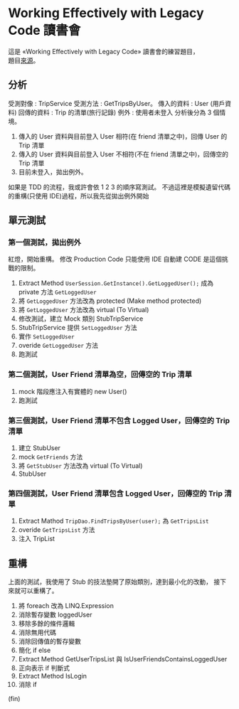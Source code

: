 ﻿# Working Effectively with Legacy Code 讀書會

這是 «Working Effectively with Legacy Code» 讀書會的練習題目，  
題目[來源](https://github.com/sandromancuso/trip-service-kata)。


## 分析

受測對像 : TripService 受測方法 : GetTripsByUser。
傳入的資料 : User (用戶資料)
回傳的資料 : Trip 的清單(旅行記錄)
例外 : 使用者未登入
分析後分為 3 個情境。

1. 傳入的 User 資料與目前登入 User 相符(在 friend 清單之中)，回傳 User 的 Trip 清單
2. 傳入的 User 資料與目前登入 User 不相符(不在 friend 清單之中)，回傳空的 Trip 清單
3. 目前未登入，拋出例外。

如果是 TDD 的流程，我或許會依 1 2 3 的順序寫測試。
不過這裡是模擬遺留代碼的重構(只使用 IDE)過程，所以我先從拋出例外開始

## 單元測試

### 第一個測試，拋出例外

紅燈，開始重構。
修改 Production Code 只能使用 IDE 自動建 CODE 是這個挑戰的限制。

1. Extract Method `UserSession.GetInstance().GetLoggedUser();` 成為 private 方法 `GetLoggedUser`
2. 將 `GetLoggedUser` 方法改為 protected (Make method protected) 
3. 將 `GetLoggedUser` 方法改為 virtual (To Virtual) 
4. 修改測試，建立 Mock 類別 StubTripService
5. StubTripService 提供 `SetLoggedUser` 方法
6. 實作 `SetLoggedUser`
7. overide `GetLoggedUser` 方法
8. 跑測試
 

### 第二個測試，User Friend 清單為空，回傳空的 Trip 清單

1. mock 階段應注入有實體的 new User()
2. 跑測試

### 第三個測試，User Friend 清單不包含 Logged User，回傳空的 Trip 清單

1. 建立 StubUser
2. mock `GetFriends` 方法
3. 將 `GetStubUser` 方法改為 virtual (To Virtual)
4. StubUser

### 第四個測試，User Friend 清單包含 Logged User，回傳空的 Trip 清單

1. Extract Mathod `TripDao.FindTripsByUser(user);` 為 `GetTripsList`
2. overide `GetTripsList` 方法
3. 注入 TripList

## 重構

上面的測試，我使用了 Stub 的技法墊開了原始類別，達到最小化的改動，
接下來就可以重構了。

1. 將 foreach 改為 LINQ.Expression
2. 消除暫存變數 loggedUser
3. 移除多餘的條件邏輯
4. 消除無用代碼
5. 消除回傳值的暫存變數 
6. 簡化 if else
7. Extract Method GetUserTripsList 與 IsUserFriendsContainsLoggedUser
8. 正向表示 if 判斷式
9. Extract Method IsLogin
10. 消除 if




(fin)

